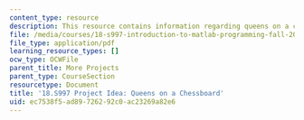 ```yaml
---
content_type: resource
description: This resource contains information regarding queens on a chessboard.
file: /media/courses/18-s997-introduction-to-matlab-programming-fall-2011/ec7538f5ad89726292c0ac23269a82e6_MIT18_S997F11_Queens.pdf
file_type: application/pdf
learning_resource_types: []
ocw_type: OCWFile
parent_title: More Projects
parent_type: CourseSection
resourcetype: Document
title: '18.S997 Project Idea: Queens on a Chessboard'
uid: ec7538f5-ad89-7262-92c0-ac23269a82e6
---
```


